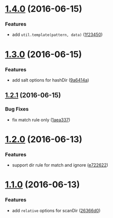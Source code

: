 <a name="1.4.0"></a>
# [1.4.0](https://github.com/plover-modules/plover-assets-util/compare/v1.3.0...v1.4.0) (2016-06-15)


### Features

* add `util.template(pattern, data)` ([1f23450](https://github.com/plover-modules/plover-assets-util/commit/1f23450))



<a name="1.3.0"></a>
# [1.3.0](https://github.com/plover-modules/plover-assets-util/compare/v1.2.1...v1.3.0) (2016-06-15)


### Features

* add salt options for hashDir ([9a6414a](https://github.com/plover-modules/plover-assets-util/commit/9a6414a))



<a name="1.2.1"></a>
## [1.2.1](https://github.com/plover-modules/plover-assets-util/compare/v1.2.0...v1.2.1) (2016-06-15)


### Bug Fixes

* fix match rule only ([1aea337](https://github.com/plover-modules/plover-assets-util/commit/1aea337))



<a name="1.2.0"></a>
# [1.2.0](https://github.com/plover-modules/plover-assets-util/compare/v1.1.0...v1.2.0) (2016-06-13)


### Features

* support dir rule for match and ignore ([e722622](https://github.com/plover-modules/plover-assets-util/commit/e722622))



<a name="1.1.0"></a>
# [1.1.0](https://github.com/plover-modules/plover-assets-util/compare/v1.0.0...v1.1.0) (2016-06-13)


### Features

* add `relative` options for scanDir ([26366d0](https://github.com/plover-modules/plover-assets-util/commit/26366d0))



